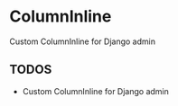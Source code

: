 ColumnInline
============

Custom ColumnInline for Django admin

TODOS
-----

 * Custom ColumnInline for Django admin

